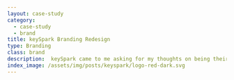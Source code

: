 ```yaml
---
layout: case-study
category:
  - case-study
  - brand
title: keySpark Branding Redesign
type: Branding
class: brand
description:  keySpark came to me asking for my thoughts on being their lead designer
index_image: /assets/img/posts/keyspark/logo-red-dark.svg
---
```

